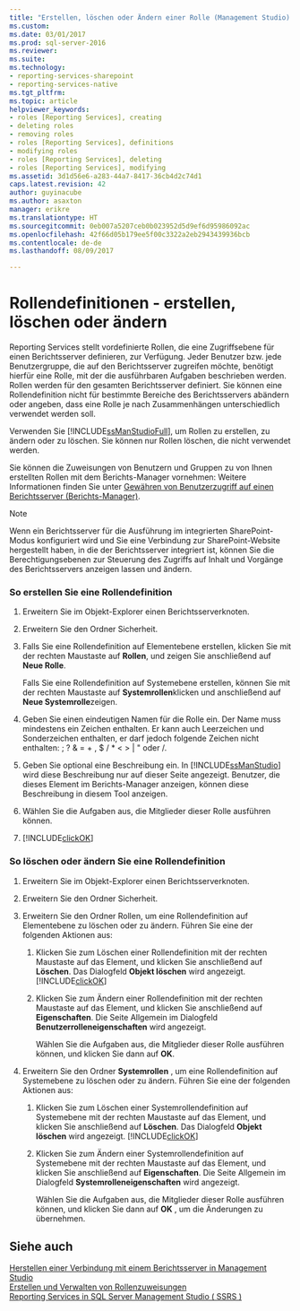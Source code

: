 ```yaml
---
title: "Erstellen, löschen oder Ändern einer Rolle (Management Studio) | Microsoft Docs"
ms.custom: 
ms.date: 03/01/2017
ms.prod: sql-server-2016
ms.reviewer: 
ms.suite: 
ms.technology:
- reporting-services-sharepoint
- reporting-services-native
ms.tgt_pltfrm: 
ms.topic: article
helpviewer_keywords:
- roles [Reporting Services], creating
- deleting roles
- removing roles
- roles [Reporting Services], definitions
- modifying roles
- roles [Reporting Services], deleting
- roles [Reporting Services], modifying
ms.assetid: 3d1d56e6-a283-44a7-8417-36cb4d2c74d1
caps.latest.revision: 42
author: guyinacube
ms.author: asaxton
manager: erikre
ms.translationtype: HT
ms.sourcegitcommit: 0eb007a5207ceb0b023952d5d9ef6d95986092ac
ms.openlocfilehash: 42f66d05b179ee5f00c3322a2eb2943439936bcb
ms.contentlocale: de-de
ms.lasthandoff: 08/09/2017

---
```

# <a name="role-definitions---create-delete-or-modify"></a>Rollendefinitionen - erstellen, löschen oder ändern
  Reporting Services stellt vordefinierte Rollen, die eine Zugriffsebene für einen Berichtsserver definieren, zur Verfügung. Jeder Benutzer bzw. jede Benutzergruppe, die auf den Berichtsserver zugreifen möchte, benötigt hierfür eine Rolle, mit der die ausführbaren Aufgaben beschrieben werden. Rollen werden für den gesamten Berichtsserver definiert. Sie können eine Rollendefinition nicht für bestimmte Bereiche des Berichtsservers abändern oder angeben, dass eine Rolle je nach Zusammenhängen unterschiedlich verwendet werden soll.  
  
 Verwenden Sie [!INCLUDE[ssManStudioFull](../../includes/ssmanstudiofull-md.md)], um Rollen zu erstellen, zu ändern oder zu löschen. Sie können nur Rollen löschen, die nicht verwendet werden.  
  
 Sie können die Zuweisungen von Benutzern und Gruppen zu von Ihnen erstellten Rollen mit dem Berichts-Manager vornehmen: Weitere Informationen finden Sie unter [Gewähren von Benutzerzugriff auf einen Berichtsserver &#40;Berichts-Manager&#41;](../../reporting-services/security/grant-user-access-to-a-report-server-report-manager.md).  
  
> [!NOTE]  
>  Wenn ein Berichtsserver für die Ausführung im integrierten SharePoint-Modus konfiguriert wird und Sie eine Verbindung zur SharePoint-Website hergestellt haben, in die der Berichtsserver integriert ist, können Sie die Berechtigungsebenen zur Steuerung des Zugriffs auf Inhalt und Vorgänge des Berichtsservers anzeigen lassen und ändern.  
  
### <a name="to-create-a-role-definition"></a>So erstellen Sie eine Rollendefinition  
  
1.  Erweitern Sie im Objekt-Explorer einen Berichtsserverknoten.  
  
2.  Erweitern Sie den Ordner Sicherheit.  
  
3.  Falls Sie eine Rollendefinition auf Elementebene erstellen, klicken Sie mit der rechten Maustaste auf **Rollen**, und zeigen Sie anschließend auf **Neue Rolle**.  
  
     Falls Sie eine Rollendefinition auf Systemebene erstellen, können Sie mit der rechten Maustaste auf **Systemrollen**klicken und anschließend auf **Neue Systemrolle**zeigen.  
  
4.  Geben Sie einen eindeutigen Namen für die Rolle ein. Der Name muss mindestens ein Zeichen enthalten. Er kann auch Leerzeichen und Sonderzeichen enthalten, er darf jedoch folgende Zeichen nicht enthalten: ; ? & = + , $ / * < > | " oder /.  
  
5.  Geben Sie optional eine Beschreibung ein. In [!INCLUDE[ssManStudio](../../includes/ssmanstudio-md.md)] wird diese Beschreibung nur auf dieser Seite angezeigt. Benutzer, die dieses Element im Berichts-Manager anzeigen, können diese Beschreibung in diesem Tool anzeigen.  
  
6.  Wählen Sie die Aufgaben aus, die Mitglieder dieser Rolle ausführen können.  
  
7.  [!INCLUDE[clickOK](../../includes/clickok-md.md)]  
  
### <a name="to-delete-or-modify-a-role-definition"></a>So löschen oder ändern Sie eine Rollendefinition  
  
1.  Erweitern Sie im Objekt-Explorer einen Berichtsserverknoten.  
  
2.  Erweitern Sie den Ordner Sicherheit.  
  
3.  Erweitern Sie den Ordner Rollen, um eine Rollendefinition auf Elementebene zu löschen oder zu ändern. Führen Sie eine der folgenden Aktionen aus:  
  
    1.  Klicken Sie zum Löschen einer Rollendefinition mit der rechten Maustaste auf das Element, und klicken Sie anschließend auf **Löschen**. Das Dialogfeld **Objekt löschen** wird angezeigt. [!INCLUDE[clickOK](../../includes/clickok-md.md)]  
  
    2.  Klicken Sie zum Ändern einer Rollendefinition mit der rechten Maustaste auf das Element, und klicken Sie anschließend auf **Eigenschaften**. Die Seite Allgemein im Dialogfeld **Benutzerrolleneigenschaften** wird angezeigt.  
  
         Wählen Sie die Aufgaben aus, die Mitglieder dieser Rolle ausführen können, und klicken Sie dann auf **OK**.  
  
4.  Erweitern Sie den Ordner **Systemrollen** , um eine Rollendefinition auf Systemebene zu löschen oder zu ändern. Führen Sie eine der folgenden Aktionen aus:  
  
    1.  Klicken Sie zum Löschen einer Systemrollendefinition auf Systemebene mit der rechten Maustaste auf das Element, und klicken Sie anschließend auf **Löschen**. Das Dialogfeld **Objekt löschen** wird angezeigt. [!INCLUDE[clickOK](../../includes/clickok-md.md)]  
  
    2.  Klicken Sie zum Ändern einer Systemrollendefinition auf Systemebene mit der rechten Maustaste auf das Element, und klicken Sie anschließend auf **Eigenschaften**. Die Seite Allgemein im Dialogfeld **Systemrolleneigenschaften** wird angezeigt.  
  
         Wählen Sie die Aufgaben aus, die Mitglieder dieser Rolle ausführen können, und klicken Sie dann auf **OK** , um die Änderungen zu übernehmen.  
  
## <a name="see-also"></a>Siehe auch  
 [Herstellen einer Verbindung mit einem Berichtsserver in Management Studio](../../reporting-services/tools/connect-to-a-report-server-in-management-studio.md)   
 [Erstellen und Verwalten von Rollenzuweisungen](../../reporting-services/security/create-and-manage-role-assignments.md)   
 [Reporting Services in SQL Server Management Studio &#40; SSRS &#41;](../../reporting-services/tools/reporting-services-in-sql-server-management-studio-ssrs.md)  
  
  

